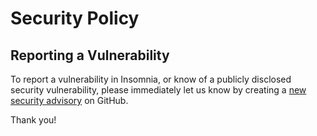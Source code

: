 # Security Policy

## Reporting a Vulnerability

To report a vulnerability in Insomnia, or know of a publicly disclosed
security vulnerability, please immediately let us know by creating a
[new security advisory](https://github.com/bernd/insomnia/security/advisories/new)
on GitHub.

Thank you!
